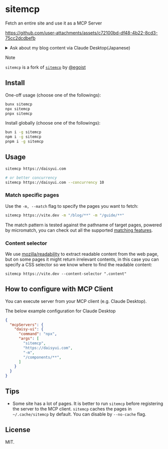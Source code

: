 # sitemcp

Fetch an entire site and use it as a MCP Server

https://github.com/user-attachments/assets/c72100bd-df48-4b22-8cd3-75cc2dcdbefb

<details>
  <summary><bold>Ask about my blog content via Claude Desktop(Japanese)</bold></summary>

![SCR-20250407-tzou](https://github.com/user-attachments/assets/a1ebc506-e4e3-4efd-b571-331ee94dfcaf)

</details>


> [!NOTE]
> `sitemcp` is a fork of [`sitemcp`](https://github.com/egoist/sitefetch) by [@egoist](https://github.com/egoist)

## Install

One-off usage (choose one of the followings):

```bash
bunx sitemcp
npx sitemcp
pnpx sitemcp
```

Install globally (choose one of the followings):

```bash
bun i -g sitemcp
npm i -g sitemcp
pnpm i -g sitemcp
```

## Usage

```bash
sitemcp https://daisyui.com

# or better concurrency
sitemcp https://daisyui.com --concurrency 10
```

### Match specific pages

Use the `-m, --match` flag to specify the pages you want to fetch:

```bash
sitemcp https://vite.dev -m "/blog/**" -m "/guide/**"
```

The match pattern is tested against the pathname of target pages, powered by micromatch, you can check out all the supported [matching features](https://github.com/micromatch/micromatch#matching-features).

### Content selector

We use [mozilla/readability](https://github.com/mozilla/readability) to extract readable content from the web page, but on some pages it might return irrelevant contents, in this case you can specify a CSS selector so we know where to find the readable content:

```sitemcp
sitemcp https://vite.dev --content-selector ".content"
```

## How to configure with MCP Client

You can execute server from your MCP client (e.g. Claude Desktop).

The below example configuration for Claude Desktop

```json
{
  "mcpServers": {
    "daisy-ui": {
      "command": "npx",
      "args": [
        "sitemcp",
        "https://daisyui.com",
        "-m",
        "/components/**",
      ]
    }
  }
}

```

## Tips

- Some site has a lot of pages. It is better to run `sitemcp` before registering the server to the MCP client. `sitemcp` caches the pages in `~/.cache/sitemcp` by default. You can disable by `--no-cache` flag.

## License

MIT.
